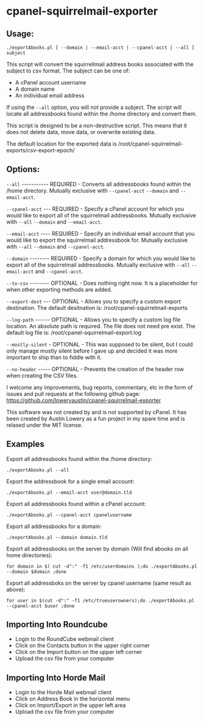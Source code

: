 # cpanel-squirrelmail-exporter

## Usage:
`./exportAbooks.pl [ --domain | --email-acct | --cpanel-acct | --all ] subject`

This script will convert the squirrellmail address books associated with the subject to csv format.
The subject can be one of:
- A cPanel account username
- A domain name
- An individual email address

If using the `--all` option, you will not provide a subject. The script will locate all addressbooks found within the /home directory and convert them.

This script is designed to be a non-destructive script. This means that it does not delete data, move data, or overwrite existing data.

The default location for the exported data is /root/cpanel-squirrelmail-exports/csv-export-epoch/

## Options:
`--all` ----------- REQUIRED - Converts all addressbooks found within the /home directory. Mutually exclusive with `--cpanel-acct` `--domain` and `--email-acct`.

`--cpanel-acct` --- REQUIRED - Specify a cPanel account for which you would like to export all of the squirrelmail addressbooks. Mutually exclusive with `--all` `--domain` and `--email-acct`.

`--email-acct` ---- REQUIRED - Specify an individual email account that you would like to export the squirrelmail addressbook for. Mutually exclusive with `--all` `--domain` and `--cpanel-acct`.

`--domain` -------- REQUIRED - Specify a domain for which you would like to export all of the squirrelmail addressbooks. Mutually exclusive with `--all` `--email-acct` and `--cpanel-acct`.

`--to-csv` -------- OPTIONAL - Does nothing right now. It is a placeholder for when other exporting methods are added.

`--export-dest` --- OPTIONAL - Allows you to specify a custom export destination. The default desitnation is: /root/cpanel-squirrelmail-exports

`--log-path` ------ OPTIONAL - Allows you to specify a custom log file location. An absolute path is required. The file does not need pre exist. The default log file is: /root/cpanel-squirrelmail-export.log

`--mostly-silent` - OPTIONAL - This was supposed to be silent, but I could only manage mostly silent before I gave up and decided it was more important to ship than to fiddle with it.

`--no-header` ----- OPTIONAL - Prevents the creation of the header row when creating the CSV files.


I welcome any improvements, bug reports, commentary, etc in the form of issues and pull requests at the following github page:
https://github.com/loweryaustin/cpanel-squirrelmail-exporter

This software was not created by and is not supported by cPanel. It has been created by Austin Lowery as a fun project in my spare time and is relased under the MIT license.

## Examples
Export all addressbooks found within the /home directory:

`./exportAbooks.pl --all`

Export the addressbook for a single email account:

`./exportAbooks.pl --email-acct user@domain.tld`

Export all addressbooks found within a cPanel account:

`./exportAbooks.pl --cpanel-acct cpanelusername`

Export all addressbooks for a domain:

`./exportAbooks.pl --domain domain.tld`

Export all addressbooks on the server by domain (Will find abooks on all home directories):

`for domain in $( cut -d":" -f1 /etc/userdomains );do ./exportAbooks.pl --domain $domain ;done`

Export all addressboks on the server by cpanel username (same result as above):

`for user in $(cut -d":" -f1 /etc/trueuserowners);do ./exportAbooks.pl --cpanel-acct $user ;done`

## Importing Into Roundcube

- Login to the RoundCube webmail client
- Click on the Contacts button in the upper right corner
- Click on the Import button on the upper left corner
- Upload the csv file from your computer

## Importing Into Horde Mail

- Login to the Horde Mail webmail client
- Click on Address Book in the horizontal menu
- Click on Import/Export in the upper left area
- Upload the csv file from your computer
